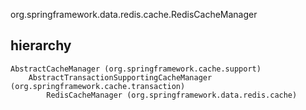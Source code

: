 org.springframework.data.redis.cache.RedisCacheManager

## hierarchy
```
AbstractCacheManager (org.springframework.cache.support)
    AbstractTransactionSupportingCacheManager (org.springframework.cache.transaction)
        RedisCacheManager (org.springframework.data.redis.cache)
```